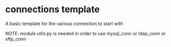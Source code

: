 # connections template
A basic template for the various connection to start with

NOTE: module utils.py is needed in order to use mysql_conn or ldap_conn or sftp_conn
